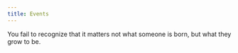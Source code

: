 ```yaml
---
title: Events
---
```


<Epigraph author="Albus Percival Wulfric Brian Dumbledore, Harry Potter and the Goblet of Fire">
    You fail to recognize that it matters not what someone is born, but what they grow to be.
</Epigraph>